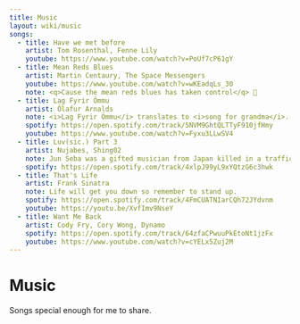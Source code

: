 ```yaml
---
title: Music
layout: wiki/music
songs:
  - title: Have we met before
    artist: Tom Rosenthal, Fenne Lily
    youtube: https://www.youtube.com/watch?v=PoUf7cP61gY
  - title: Mean Reds Blues
    artist: Martin Centaury, The Space Messengers
    youtube: https://www.youtube.com/watch?v=wKEadqLs_30
    note: <q>Cause the mean reds blues has taken control</q> 🎵
  - title: Lag Fyrir Ömmu
    artist: Ólafur Arnalds
    note: <i>Lag Fyrir Ömmu</i> translates to <i>song for grandma</i>. The artist calls it <q>a tribute to an amazing person and a good friend who I miss dearly</q>.
    spotify: https://open.spotify.com/track/5NVM9GhtQLTTyF910jfHmy
    youtube: https://www.youtube.com/watch?v=Fyxu3LLwSV4
  - title: Luv(sic.) Part 3
    artist: Nujabes, Shing02
    note: Jun Seba was a gifted musician from Japan killed in a traffic collision at age 36. He created Luv(sic.) as a hexalogy with Shing02 who finished the series after Seba's death.
    spotify: https://open.spotify.com/track/4xlpJ99yL9xYQtzG6c3hwk
  - title: That's Life
    artist: Frank Sinatra
    note: Life will get you down so remember to stand up.
    spotify: https://open.spotify.com/track/4FmCUATNIarCQh72JYdvnm
    youtube: https://youtu.be/XvfImv9NseY
  - title: Want Me Back
    artist: Cody Fry, Cory Wong, Dynamo
    spotify: https://open.spotify.com/track/64zfaCPwuuPkEtoNt1jzFx
    youtube: https://www.youtube.com/watch?v=cYELx5Zuj2M
---
```


# Music

Songs special enough for me to share.
